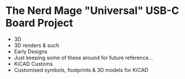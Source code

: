 # The __Nerd Mage "Universal" USB-C Board__  Project

* 3D
 * 3D renders & such
* Early Designs
 * Just keeping some of these around for future reference...
* KiCAD Customs
 * Customised symbols, footprints & 3D models for KiCAD
